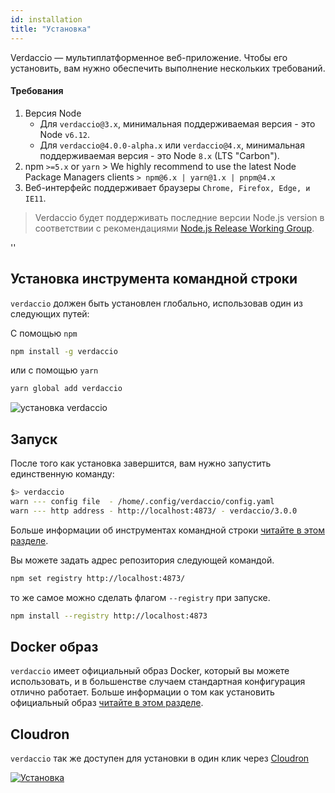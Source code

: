 ```yaml
---
id: installation
title: "Установка"
---
```


Verdaccio — мультиплатформенное веб-приложение. Чтобы его установить, вам нужно обеспечить выполнение нескольких требований.

#### Требования

1. Версия Node 
    - Для `verdaccio@3.x`, минимальная поддерживаемая версия - это Node `v6.12`.
    - Для `verdaccio@4.0.0-alpha.x` или `verdaccio@4.x`, минимальная поддерживаемая версия - это Node `8.x` (LTS "Carbon").
2. npm `>=5.x` or `yarn` > We highly recommend to use the latest Node Package Managers clients `> npm@6.x | yarn@1.x | pnpm@4.x`
3. Веб-интерфейс поддерживает браузеры `Chrome, Firefox, Edge, и IE11`.

> Verdaccio будет поддерживать последние версии Node.js version в соответствии с рекомендациями [Node.js Release Working Group](https://github.com/nodejs/Release).

<div id="codefund">''</div>

## Установка инструмента командной строки

`verdaccio` должен быть установлен глобально, использовав один из следующих путей:

С помощью `npm`

```bash
npm install -g verdaccio
```

или с помощью `yarn`

```bash
yarn global add verdaccio
```

![установка verdaccio](assets/install_verdaccio.gif)

## Запуск

После того как установка завершится, вам нужно запустить единственную команду:

```bash
$> verdaccio
warn --- config file  - /home/.config/verdaccio/config.yaml
warn --- http address - http://localhost:4873/ - verdaccio/3.0.0
```

Больше информации об инструментах командной строки [читайте в этом разделе](cli.md).

Вы можете задать адрес репозитория следующей командой.

```bash
npm set registry http://localhost:4873/
```

то же самое можно сделать флагом `--registry` при запуске.

```bash
npm install --registry http://localhost:4873
```

## Docker образ

`verdaccio` имеет официальный образ Docker, который вы можете использовать, и в большенстве случаем стандартная конфигурация отлично работает. Больше информации о том как установить официальный образ [читайте в этом разделе](docker.md).

## Cloudron

`verdaccio` так же доступен для установки в один клик через [Cloudron](https://cloudron.io)

[![Установка](https://cloudron.io/img/button.svg)](https://cloudron.io/button.html?app=org.eggertsson.verdaccio)